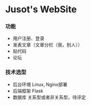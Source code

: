 # Jusot's WebSite

### 功能
* 用户注册、登录
* 发表文章（文章分栏（我，别人））
* 贴代码
* 论坛


### 技术选型
* 后台环境 Linux, Nginx部署
* 后端框架 Flask
* 数据库 关系型或者非关系型，待评定